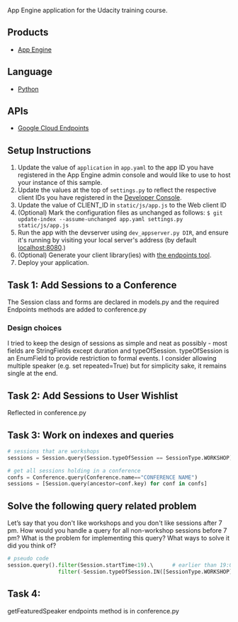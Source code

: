 App Engine application for the Udacity training course.

## Products
- [App Engine][1]

## Language
- [Python][2]

## APIs
- [Google Cloud Endpoints][3]

## Setup Instructions
1. Update the value of `application` in `app.yaml` to the app ID you
   have registered in the App Engine admin console and would like to use to host
   your instance of this sample.
1. Update the values at the top of `settings.py` to
   reflect the respective client IDs you have registered in the
   [Developer Console][4].
1. Update the value of CLIENT_ID in `static/js/app.js` to the Web client ID
1. (Optional) Mark the configuration files as unchanged as follows:
   `$ git update-index --assume-unchanged app.yaml settings.py static/js/app.js`
1. Run the app with the devserver using `dev_appserver.py DIR`, and ensure it's running by visiting your local server's address (by default [localhost:8080][5].)
1. (Optional) Generate your client library(ies) with [the endpoints tool][6].
1. Deploy your application.


[1]: https://developers.google.com/appengine
[2]: http://python.org
[3]: https://developers.google.com/appengine/docs/python/endpoints/
[4]: https://console.developers.google.com/
[5]: https://localhost:8080/
[6]: https://developers.google.com/appengine/docs/python/endpoints/endpoints_tool


## Task 1: Add Sessions to a Conference

The Session class and forms are declared in models.py and the required Endpoints methods are added to conference.py

### Design choices

I tried to keep the design of sessions as simple and neat as possibly - most fields are StringFields except duration and typeOfSession. typeOfSession is an EnumField to provide restriction to formal events. I consider allowing multiple speaker (e.g. set repeated=True) but for simplicity sake, it remains single at the end.

## Task 2: Add Sessions to User Wishlist

Reflected in conference.py

## Task 3: Work on indexes and queries

```python
# sessions that are workshops
sessions = Session.query(Session.typeOfSession == SessionType.WORKSHOP)

# get all sessions holding in a conference
confs = Conference.query(Conference.name=="CONFERENCE NAME")
sessions = [Session.query(ancestor=conf.key) for conf in confs]
```

## Solve the following query related problem

Let’s say that you don't like workshops and you don't like sessions after 7 pm. How would you handle a query for all non-workshop sessions before 7 pm? What is the problem for implementing this query? What ways to solve it did you think of?

```python
# pseudo code
session.query().filter(Session.startTime<19).\		# earlier than 19:00
				filter(-Session.typeOfSession.IN([SessionType.WORKSHOP]))
```

## Task 4:

getFeaturedSpeaker endpoints method is in conference.py